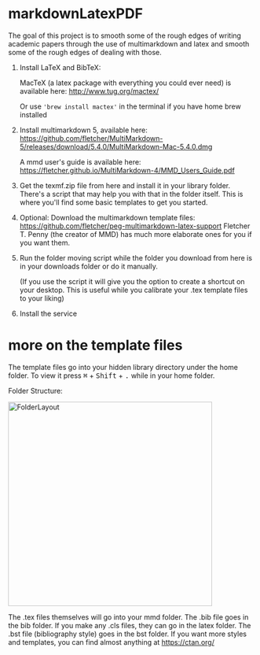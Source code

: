 # markdownLatexPDF

The goal of this project is to smooth some of the rough edges of writing academic papers through the use of multimarkdown and latex and smooth some of the rough edges of dealing with those.  

1. Install LaTeX and BibTeX:

   MacTeX (a latex package with everything you could ever need) is available here: http://www.tug.org/mactex/
   
   Or use ```'brew install mactex'``` in the terminal if you have home brew installed

2. Install multimarkdown 5, available here: https://github.com/fletcher/MultiMarkdown-5/releases/download/5.4.0/MultiMarkdown-Mac-5.4.0.dmg

   A mmd user's guide is available here: https://fletcher.github.io/MultiMarkdown-4/MMD_Users_Guide.pdf

3. Get the texmf.zip file from here and install it in your library folder. There's a script that may help you with that in the folder itself. This is where you'll find some basic templates to get you started.

4. Optional: Download the multimarkdown template files: https://github.com/fletcher/peg-multimarkdown-latex-support Fletcher T. Penny (the creator of MMD) has much more elaborate ones for you if you want them. 

5. Run the folder moving script while the folder you download from here is in your downloads folder or do it manually. 

   (If you use the script it will give you the option to create a shortcut on your desktop. This is useful while you calibrate your .tex template files to your liking)

6. Install the service

# more on the template files

The template files go into your hidden library directory under the home folder. To view it press <kbd>⌘</kbd> + <kbd>Shift</kbd> + <kbd>.</kbd> while in your home folder. 

Folder Structure:

<img width="415" alt="FolderLayout" src="https://user-images.githubusercontent.com/84057259/119235024-b9abed80-baed-11eb-94b2-970b3a56c860.png">

The .tex files themselves will go into your mmd folder. The .bib file goes in the bib folder. If you make any .cls files, they can go in the latex folder. The .bst file (bibliography style) goes in the bst folder. If you want more styles and templates, you can find almost anything at https://ctan.org/

